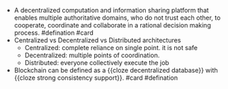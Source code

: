 - A decentralized computation and information sharing platform that enables multiple authoritative domains, who do not trust each other, to cooperate, coordinate and collaborate in a rational decision making process. #defination #card
- Centralized vs Decentralized vs Distributed architectures
	- Centralized: complete reliance on single point. it is not safe
	- Decentralized: multiple points of coordination.
	- Distributed: everyone collectively execute the job
- Blockchain can be defined as a {{cloze decentralized database}}  with {{cloze strong consistency support}}. #card #defination